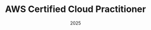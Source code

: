 ---
title: AWS Certified Cloud Practitioner
org: aws.amazon.com
tags: [EC2,IAM,Lambda,VPC]
url: https://www.credly.com/badges/21c35b84-1c8b-4562-9825-23eb114ea7e9/public_url
date: 2025
---